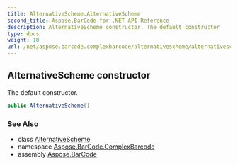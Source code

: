 ```yaml
---
title: AlternativeScheme.AlternativeScheme
second_title: Aspose.BarCode for .NET API Reference
description: AlternativeScheme constructor. The default constructor
type: docs
weight: 10
url: /net/aspose.barcode.complexbarcode/alternativescheme/alternativescheme/
---
```

## AlternativeScheme constructor

The default constructor.

```csharp
public AlternativeScheme()
```

### See Also

* class [AlternativeScheme](../)
* namespace [Aspose.BarCode.ComplexBarcode](../../alternativescheme/)
* assembly [Aspose.BarCode](../../../)


